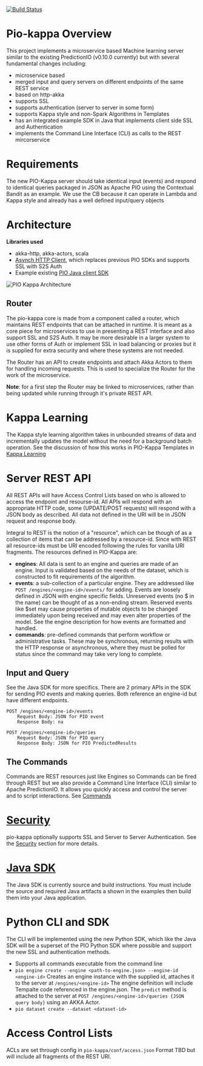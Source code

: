 [![Build Status](https://travis-ci.org/actionml/pio-kappa.svg?branch=master)](https://travis-ci.org/actionml/pio-kappa)

# Pio-kappa Overview

This project implements a microservice based Machine learning server similar to the existing PredictionIO (v0.10.0 currently) but with
several fundamental changes including:

 - microservice based
 - merged input and query servers on different endpoints of the same REST service
 - based on http-akka
 - supports SSL
 - supports authentication (server to server in some form)
 - supports Kappa style and non-Spark Algorithms in Templates
 - has an integrated example SDK in Java that implements client side SSL and Authentication
 - implements the Command Line Interface (CLI) as calls to the REST mircorservice
 
# Requirements

The new PIO-Kappa server should take identical input (events) and respond to identical queries packaged in JSON as Apache PIO using 
the Contextual Bandit as an example. We use the CB because it can operate in Lambda and Kappa style and already has a well 
defined input/query objects

 
# Architecture
 
**Libraries used**

 - akka-http, akka-actors, scala
 - [Asynch HTTP Client](https://github.com/AsyncHttpClient/async-http-client#async-http-client-asynchttpclient-on-twitter-), which replaces previous PIO SDKs and supports SSL with S2S Auth
 - Example existing [PIO Java client SDK](https://github.com/apache/incubator-predictionio-sdk-java)

![PIO Kappa Architecture](https://docs.google.com/drawings/d/1SjMDyc16BzHmItpAZuOGIGzbMdlWceK8TM9kde1Ty94/pub?w=910&h=739)

## Router

The pio-kappa core is made from a component called a router, which maintains REST endpoints that can be attached in runtime. It is meant as a core piece for microservices to use in presenting a REST interface and also support SSL and S2S Auth. It may be more desirable in a larger system to use other forms of Auth or implement SSL in load balancing or proxies but it is supplied for extra security and where these systems are not needed.

The Router has an API to create endpoints and attach Akka Actors to them for handling incoming requests. This is used to specialize the Router for the work of the microservice. 

**Note**: for a first step the Router may be linked to microservices, rather than being updated while running through it's private REST API.

# Kappa Learning

The Kappa style learning algorithm takes in unbounded streams of data and incrementally updates the model without the need for a background batch operation. See the discussion of how this works in PIO-Kappa Templates in [Kappa Learning](kappa-learning.md)
 
# Server REST API

All REST APIs will have Access Control Lists based on who is allowed to access the endpoint and resourse-id. All APIs will respond with an appropriate HTTP code, some (UPDATE/POST requests) will respond with a JSON  body as described. All data not defined in the URI will be in JSON request and response body.

Integral to REST is the notion of a "resource", which can be though of as a collection of items that can be addressed by a resource-id. Since with REST all resource-ids must be URI encoded following the rules for vanilla 
URI fragments. The resources defined in PIO-Kappa are:

 - **engines**: All data is sent to an engine and queries are made of an engine. Input is validated based on the needs of the dataset, which is constructed to fit requirements of the algorithm.
 - **events**: a sub-collection of a particular engine. They are addressed like `POST /engines/<engine-id>/events/` for adding. Events are loosely defined in JSON with engine specific fields. Unreserved events (no $ in the name) can be thought of as a non-ending stream. Reserved events like $set may cause properties of mutable objects to be changed immediately upon being received and may even alter properties of the model. See the engine description for how events are formatted and handled.
 - **commands**: pre-defined commands that perform workflow or administrative tasks. These may be synchronous, returning results with the HTTP response or asynchronous, where they must be polled for status since the command may take very long to complete.

## Input and Query

See the Java SDK for more specifics. There are 2 primary APIs in the SDK for sending PIO events and making queries. Both reference an engine-id but have different endpoints.

    POST /engines/<engine-id>/events
        Request Body: JSON for PIO event
        Response Body: na
        
    POST /engines/<engine-id>/queries
        Request Body: JSON for PIO query
        Response Body: JSON for PIO PredictedResults

## The Commands

Commands are REST resources just like Engines so Commands can be fired through REST but we also provide a Command Line Interface (CLI) similar to Apache PredictionIO. It allows you quickly access and control the server and to script interactions. See [Commands](commands.md)
     
# [Security](security.md)  

pio-kappa optionally supports SSL and Server to Server Authentication. See the [Security](security.md) section for more details.
    
# [Java SDK](java-sdk.md)

The Java SDK is currently source and build instructions. You must include the source and required Java artifacts a shown in the examples then build them into your Java application.

# Python CLI and SDK

The CLI will be implemented using the new Python SDK, which like the Java SDK will be a superset of the PIO Python SDK where possible and support the new SSL and authentication methods.

 - Supports all commands executable from the command line
  - `pio engine create --engine <path-to-engine.json> --engine-id <engine-id>`
    Creates an engine instance with the supplied id, attaches it to the server at `/engines/<engine-id>`
    The engine definition will include Tempalte code referenced in the engine.json. The `predict` method is attached to the server
    at `POST /engines/<engine-id>/queries {JSON query body}` using an AKKA Actor.
  - `pio dataset create --dataset <dataset-id>`
  
# Access Control Lists

ACLs are set through config in `pio-kappa/conf/access.json` Format TBD but will include all fragments of the REST URI.
